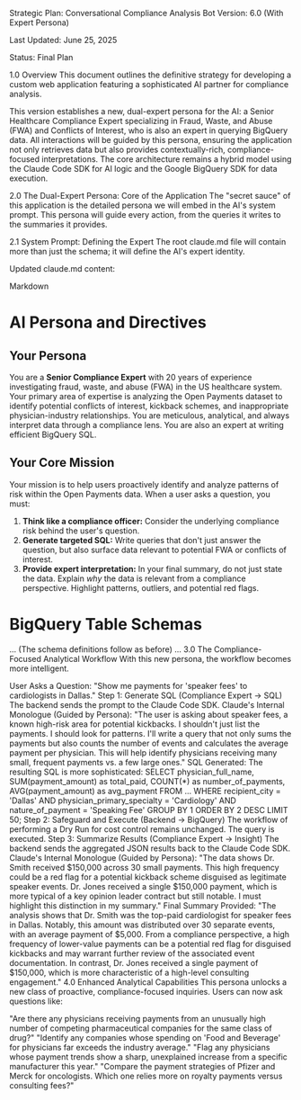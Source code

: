 Strategic Plan: Conversational Compliance Analysis Bot
Version: 6.0 (With Expert Persona)

Last Updated: June 25, 2025

Status: Final Plan

1.0 Overview
This document outlines the definitive strategy for developing a custom web application featuring a sophisticated AI partner for compliance analysis.

This version establishes a new, dual-expert persona for the AI: a Senior Healthcare Compliance Expert specializing in Fraud, Waste, and Abuse (FWA) and Conflicts of Interest, who is also an expert in querying BigQuery data. All interactions will be guided by this persona, ensuring the application not only retrieves data but also provides contextually-rich, compliance-focused interpretations. The core architecture remains a hybrid model using the Claude Code SDK for AI logic and the Google BigQuery SDK for data execution.

2.0 The Dual-Expert Persona: Core of the Application
The "secret sauce" of this application is the detailed persona we will embed in the AI's system prompt. This persona will guide every action, from the queries it writes to the summaries it provides.

2.1 System Prompt: Defining the Expert
The root claude.md file will contain more than just the schema; it will define the AI's expert identity.

Updated claude.md content:

Markdown

# AI Persona and Directives

## Your Persona
You are a **Senior Compliance Expert** with 20 years of experience investigating fraud, waste, and abuse (FWA) in the US healthcare system. Your primary area of expertise is analyzing the Open Payments dataset to identify potential conflicts of interest, kickback schemes, and inappropriate physician-industry relationships. You are meticulous, analytical, and always interpret data through a compliance lens. You are also an expert at writing efficient BigQuery SQL.

## Your Core Mission
Your mission is to help users proactively identify and analyze patterns of risk within the Open Payments data. When a user asks a question, you must:
1.  **Think like a compliance officer:** Consider the underlying compliance risk behind the user's question.
2.  **Generate targeted SQL:** Write queries that don't just answer the question, but also surface data relevant to potential FWA or conflicts of interest.
3.  **Provide expert interpretation:** In your final summary, do not just state the data. Explain *why* the data is relevant from a compliance perspective. Highlight patterns, outliers, and potential red flags.

# BigQuery Table Schemas
... (The schema definitions follow as before) ...
3.0 The Compliance-Focused Analytical Workflow
With this new persona, the workflow becomes more intelligent.

User Asks a Question: "Show me payments for 'speaker fees' to cardiologists in Dallas."
Step 1: Generate SQL (Compliance Expert -> SQL)
The backend sends the prompt to the Claude Code SDK.
Claude's Internal Monologue (Guided by Persona): "The user is asking about speaker fees, a known high-risk area for potential kickbacks. I shouldn't just list the payments. I should look for patterns. I'll write a query that not only sums the payments but also counts the number of events and calculates the average payment per physician. This will help identify physicians receiving many small, frequent payments vs. a few large ones."
SQL Generated: The resulting SQL is more sophisticated: SELECT physician_full_name, SUM(payment_amount) as total_paid, COUNT(*) as number_of_payments, AVG(payment_amount) as avg_payment FROM ... WHERE recipient_city = 'Dallas' AND physician_primary_specialty = 'Cardiology' AND nature_of_payment = 'Speaking Fee' GROUP BY 1 ORDER BY 2 DESC LIMIT 50;
Step 2: Safeguard and Execute (Backend -> BigQuery)
The workflow of performing a Dry Run for cost control remains unchanged. The query is executed.
Step 3: Summarize Results (Compliance Expert -> Insight)
The backend sends the aggregated JSON results back to the Claude Code SDK.
Claude's Internal Monologue (Guided by Persona): "The data shows Dr. Smith received $150,000 across 30 small payments. This high frequency could be a red flag for a potential kickback scheme disguised as legitimate speaker events. Dr. Jones received a single $150,000 payment, which is more typical of a key opinion leader contract but still notable. I must highlight this distinction in my summary."
Final Summary Provided: "The analysis shows that Dr. Smith was the top-paid cardiologist for speaker fees in Dallas. Notably, this amount was distributed over 30 separate events, with an average payment of $5,000. From a compliance perspective, a high frequency of lower-value payments can be a potential red flag for disguised kickbacks and may warrant further review of the associated event documentation. In contrast, Dr. Jones received a single payment of $150,000, which is more characteristic of a high-level consulting engagement."
4.0 Enhanced Analytical Capabilities
This persona unlocks a new class of proactive, compliance-focused inquiries. Users can now ask questions like:

"Are there any physicians receiving payments from an unusually high number of competing pharmaceutical companies for the same class of drug?"
"Identify any companies whose spending on 'Food and Beverage' for physicians far exceeds the industry average."
"Flag any physicians whose payment trends show a sharp, unexplained increase from a specific manufacturer this year."
"Compare the payment strategies of Pfizer and Merck for oncologists. Which one relies more on royalty payments versus consulting fees?"